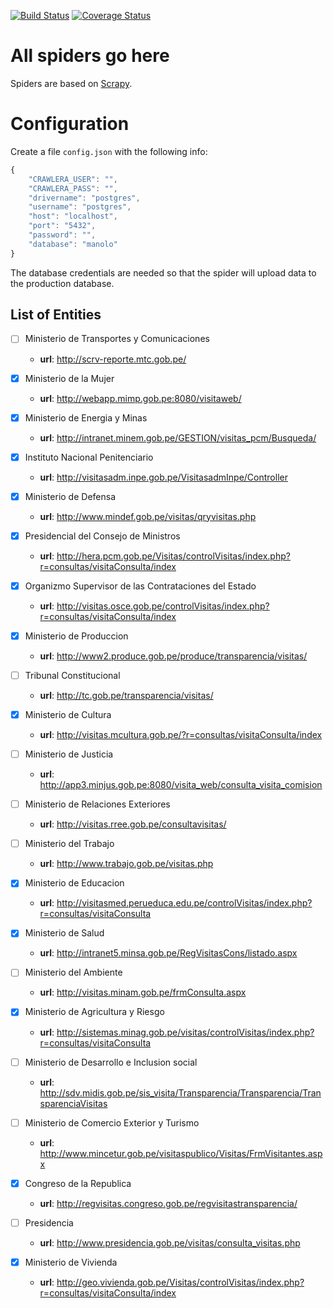 [![Build Status](https://travis-ci.org/aniversarioperu/manolo_scraper.svg)](https://travis-ci.org/aniversarioperu/manolo_scraper)
[![Coverage Status](https://coveralls.io/repos/aniversarioperu/manolo_scraper/badge.svg?branch=travis&service=github)](https://coveralls.io/github/aniversarioperu/manolo_scraper?branch=travis)

# All spiders go here
Spiders are based on [Scrapy](https://github.com/scrapy/scrapy).

# Configuration
Create a file `config.json` with the following info:

```javascript
{
    "CRAWLERA_USER": "",
    "CRAWLERA_PASS": "",
    "drivername": "postgres",
    "username": "postgres",
    "host": "localhost",
    "port": "5432",
    "password": "",
    "database": "manolo"
}
```

The database credentials are needed so that the spider will upload data to the
production database.


## List of Entities

* [ ] Ministerio de Transportes y Comunicaciones
    * **url**: http://scrv-reporte.mtc.gob.pe/

* [x] Ministerio de la Mujer
    * **url**: http://webapp.mimp.gob.pe:8080/visitaweb/

* [x] Ministerio de Energia y Minas
    * **url**: http://intranet.minem.gob.pe/GESTION/visitas_pcm/Busqueda/

* [x] Instituto Nacional Penitenciario
    * **url**: http://visitasadm.inpe.gob.pe/VisitasadmInpe/Controller

* [x] Ministerio de Defensa
    * **url**: http://www.mindef.gob.pe/visitas/qryvisitas.php

* [x] Presidencial del Consejo de Ministros
    * **url**: http://hera.pcm.gob.pe/Visitas/controlVisitas/index.php?r=consultas/visitaConsulta/index

* [x] Organizmo Supervisor de las Contrataciones del Estado
    * **url**: http://visitas.osce.gob.pe/controlVisitas/index.php?r=consultas/visitaConsulta/index

* [x] Ministerio de Produccion
    * **url**: http://www2.produce.gob.pe/produce/transparencia/visitas/

* [ ] Tribunal Constitucional
    * **url**: http://tc.gob.pe/transparencia/visitas/

* [x] Ministerio de Cultura
    * **url**: http://visitas.mcultura.gob.pe/?r=consultas/visitaConsulta/index

* [ ] Ministerio de Justicia
    * **url**: http://app3.minjus.gob.pe:8080/visita_web/consulta_visita_comision

* [ ] Ministerio de Relaciones Exteriores
    * **url**: http://visitas.rree.gob.pe/consultavisitas/

* [ ] Ministerio del Trabajo
    * **url**: http://www.trabajo.gob.pe/visitas.php

* [x] Ministerio de Educacion
    * **url**: http://visitasmed.perueduca.edu.pe/controlVisitas/index.php?r=consultas/visitaConsulta

* [x] Ministerio de Salud
    * **url**: http://intranet5.minsa.gob.pe/RegVisitasCons/listado.aspx

* [ ] Ministerio del Ambiente
   * **url**: http://visitas.minam.gob.pe/frmConsulta.aspx

* [x] Ministerio de Agricultura y Riesgo
   * **url**: http://sistemas.minag.gob.pe/visitas/controlVisitas/index.php?r=consultas/visitaConsulta

* [ ] Ministerio de Desarrollo e Inclusion social
    * **url**: http://sdv.midis.gob.pe/sis_visita/Transparencia/Transparencia/TransparenciaVisitas

* [ ] Ministerio de Comercio Exterior y Turismo
    * **url**: http://www.mincetur.gob.pe/visitaspublico/Visitas/FrmVisitantes.aspx

* [x] Congreso de la Republica
   * **url**: http://regvisitas.congreso.gob.pe/regvisitastransparencia/

* [ ] Presidencia
    * **url**: http://www.presidencia.gob.pe/visitas/consulta_visitas.php

* [x] Ministerio de Vivienda
    * **url**: http://geo.vivienda.gob.pe/Visitas/controlVisitas/index.php?r=consultas/visitaConsulta/index
